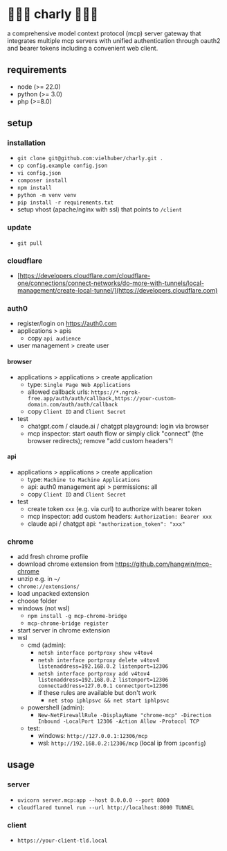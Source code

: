 # 🦸🏽‍♂️ charly 🦸🏽‍♂️

a comprehensive model context protocol (mcp) server gateway that integrates multiple mcp servers with unified authentication through oauth2 and bearer tokens including a convenient web client.

## requirements

- node (>= 22.0)
- python (>= 3.0)
- php (>=8.0)

## setup

### installation

- `git clone git@github.com:vielhuber/charly.git .`
- `cp config.example config.json`
- `vi config.json`
- `composer install`
- `npm install`
- `python -m venv venv`
- `pip install -r requirements.txt`
- setup vhost (apache/nginx with ssl) that points to `/client`

### update

- `git pull`

### cloudflare

- [https://developers.cloudflare.com/cloudflare-one/connections/connect-networks/do-more-with-tunnels/local-management/create-local-tunnel/](https://developers.cloudflare.com)

### auth0

- register/login on https://auth0.com
- applications > apis
    - copy `api audience`
- user management > create user

#### browser

- applications > applications > create application
    - type: `Single Page Web Applications`
    - allowed callback urls: `https://*.ngrok-free.app/auth/auth/callback,https://your-custom-domain.com/auth/auth/callback`
    - copy `Client ID` and `Client Secret`
- test
    - chatgpt.com / claude.ai / chatgpt playground: login via browser
    - mcp inspector: start oauth flow or simply click "connect" (the browser redirects); remove "add custom headers"!

#### api

- applications > applications > create application
    - type: `Machine to Machine Applications`
    - api: auth0 management api > permissions: all
    - copy `Client ID` and `Client Secret`
- test
    - create token `xxx` (e.g. via curl) to authorize with bearer token
    - mcp inspector: add custom headers: `Authorization: Bearer xxx`
    - claude api / chatgpt api: `"authorization_token": "xxx"`

### chrome

- add fresh chrome profile
- download chrome extension from https://github.com/hangwin/mcp-chrome
- unzip e.g. in `~/`
- `chrome://extensions/`
- load unpacked extension
- choose folder
- windows (not wsl)
    - `npm install -g mcp-chrome-bridge`
    - `mcp-chrome-bridge register`
- start server in chrome extension
- wsl
    - cmd (admin):
        - `netsh interface portproxy show v4tov4`
        - `netsh interface portproxy delete v4tov4 listenaddress=192.168.0.2 listenport=12306`
        - `netsh interface portproxy add v4tov4 listenaddress=192.168.0.2 listenport=12306 connectaddress=127.0.0.1 connectport=12306`
        - if these rules are available but don't work
            - `net stop iphlpsvc && net start iphlpsvc`
    - powershell (admin):
        - `New-NetFirewallRule -DisplayName "chrome-mcp" -Direction Inbound -LocalPort 12306 -Action Allow -Protocol TCP`
    - test:
        - windows: `http://127.0.0.1:12306/mcp`
        - wsl: `http://192.168.0.2:12306/mcp` (local ip from `ipconfig`)

## usage

### server

- `uvicorn server.mcp:app --host 0.0.0.0 --port 8000`
- `cloudflared tunnel run --url http://localhost:8000 TUNNEL`

### client

- `https://your-client-tld.local`
